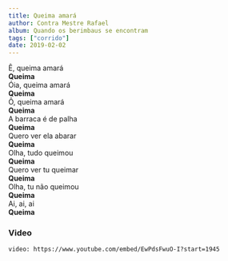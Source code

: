 ```yaml
---
title: Queima amará
author: Contra Mestre Rafael
album: Quando os berimbaus se encontram
tags: ["corrido"]
date: 2019-02-02
---
```


Ê, queima amará  
**Queima**  
Óia, queima amará  
**Queima**  
Ô, queima amará  
**Queima**  
A barraca é de palha  
**Queima**  
Quero ver ela abarar  
**Queima**  
Olha, tudo queimou  
**Queima**  
Quero ver tu queimar  
**Queima**  
Olha, tu não queimou  
**Queima**  
Ai, ai, ai  
**Queima**

### Video

`video: https://www.youtube.com/embed/EwPdsFwuO-I?start=1945`
